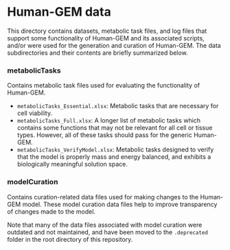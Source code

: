 # Human-GEM data

This directory contains datasets, metabolic task files, and log files that support some functionality of Human-GEM and its associated scripts, and/or were used for the generation and curation of Human-GEM. The data subdirectories and their contents are briefly summarized below.

### metabolicTasks
Contains metabolic task files used for evaluating the functionality of Human-GEM.
- `metabolicTasks_Essential.xlsx`: Metabolic tasks that are necessary for cell viability.
- `metabolicTasks_Full.xlsx`: A longer list of metabolic tasks which contains some functions that may not be relevant for all cell or tissue types. However, all of these tasks should pass for the generic Human-GEM.
- `metabolicTasks_VerifyModel.xlsx`: Metabolic tasks designed to verify that the model is properly mass and energy balanced, and exhibits a biologically meaningful solution space.

### modelCuration
Contains curation-related data files used for making changes to the Human-GEM model. These model curation data files help to improve transparency of changes made to the model.

Note that many of the data files associated with model curation were outdated and not maintained, and have been moved to the `.deprecated` folder in the root directory of this repository.
